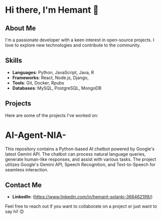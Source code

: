 # Hi there, I'm Hemant 👋

## About Me
I'm a passionate developer with a keen interest in open-source projects. I love to explore new technologies and contribute to the community. 

## Skills
- **Languages**: Python, JavaScript, Java, R
- **Frameworks**: React, Node.js, Django, 
- **Tools**: Git, Docker, Rpubs
- **Databases**: MySQL, PostgreSQL, MongoDB

## Projects
Here are some of the projects I've worked on:

# AI-Agent-NIA-
This repository contains a Python-based AI chatbot powered by Google's latest Gemini API. The chatbot can process natural language queries, generate human-like responses, and assist with various tasks. The project utilizes Google's Gemini API, Speech Recognition, and Text-to-Speech for seamless interaction.

## Contact Me
- **LinkedIn**: (https://www.linkedin.com/in/hemant-solanki-366462199/)

Feel free to reach out if you want to collaborate on a project or just want to say hi! 😊
